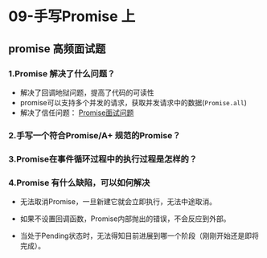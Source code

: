 # 09-手写Promise 上

## promise 高频面试题

### 1.Promise 解决了什么问题？
- 解决了回调地狱问题，提高了代码的可读性
- promise可以支持多个并发的请求，获取并发请求中的数据(`Promise.all`)
- 解决了信任问题：
[Promise面试问题](https://zhuanlan.zhihu.com/p/29235579)


### 2.手写一个符合Promise/A+ 规范的Promise？

### 3.Promise在事件循环过程中的执行过程是怎样的？

### 4.Promise 有什么缺陷，可以如何解决
- 无法取消Promise，一旦新建它就会立即执行，无法中途取消。

- 如果不设置回调函数，Promise内部抛出的错误，不会反应到外部。

- 当处于Pending状态时，无法得知目前进展到哪一个阶段（刚刚开始还是即将完成）。